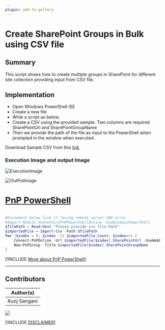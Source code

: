 ```yaml
---
plugin: add-to-gallery
---
```


# Create SharePoint Groups in Bulk using CSV file

## Summary

This script shows how to create multiple groups in SharePoint for different site collection providing input from CSV file.

## Implementation

- Open Windows PowerShell ISE
- Create a new file
- Write a script as below,
- Create a CSV using the provided sample. Two columns are required SharePointUrl and SharePointGroupName
- Then we provide the path of the file as input to the PowerShell when prompted in the window when executed.

Download Sample CSV from this [link](assets/SampleInput.csv)

### Execution Image and output Image

![ExecutionImage](assets/SampleExecution.png)

![OutPutImage](assets/OutPut.png)
 
# [PnP PowerShell](#tab/pnpps)
```powershell

#Uncomment below line if facing remote server 400 error
#Import-Module SharePointPnPPowerShellOnline -UseWindowsPowerShell
$filePath = Read-Host "Please provide csv file Path" 
$importedFile = Import-Csv -Path $filePath
for ($index = 0; $index -lt $importedFile.Count; $index++) {
    Connect-PnPOnline -Url $importedFile[$index].SharePointUrl -UseWebLogin
    New-PnPGroup -Title $importedFile[$index].SharePointGroupName
}

```
[!INCLUDE [More about PnP PowerShell](../../docfx/includes/MORE-PNPPS.md)]
***


## Contributors

| Author(s) |
|-----------|
| Kunj Sangani |


<img src="https://m365-visitor-stats.azurewebsites.net/script-samples/scripts/spo-create-sharepointgroups-bulk-csv?labelText=Visitors" class="img-visitor" aria-hidden="true" />



[!INCLUDE [DISCLAIMER](../../docfx/includes/DISCLAIMER.md)]
